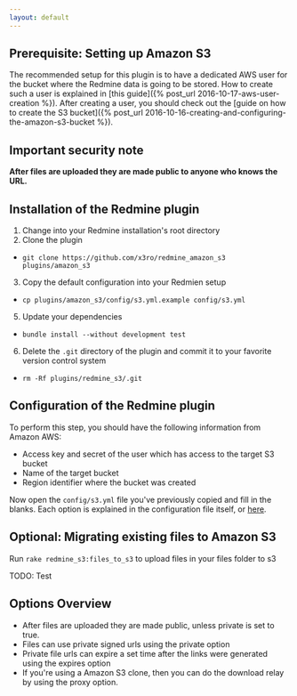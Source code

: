 ```yaml
---
layout: default
---
```


## Prerequisite: Setting up Amazon S3

The recommended setup for this plugin is to have a dedicated AWS user for the bucket where the Redmine data is going to be stored. How to create such a user is explained in [this guide]({% post_url 2016-10-17-aws-user-creation %}). After creating a user, you should check out the [guide on how to create the S3 bucket]({% post_url 2016-10-16-creating-and-configuring-the-amazon-s3-bucket %}).


## Important security note

**After files are uploaded they are made public to anyone who knows the URL.**


## Installation of the Redmine plugin

1. Change into your Redmine installation's root directory
2. Clone the plugin
  * `git clone https://github.com/x3ro/redmine_amazon_s3 plugins/amazon_s3`
3. Copy the default configuration into your Redmien setup
  * `cp plugins/amazon_s3/config/s3.yml.example config/s3.yml`
5. Update your dependencies
  * `bundle install --without development test`
6. Delete the `.git` directory of the plugin and commit it to your favorite version control system
  * `rm -Rf plugins/redmine_s3/.git`


## Configuration of the Redmine plugin

To perform this step, you should have the following information from Amazon AWS:

* Access key and secret of the user which has access to the target S3 bucket
* Name of the target bucket
* Region identifier where the bucket was created

Now open the `config/s3.yml` file you've previously copied and fill in the blanks. Each option is explained in the configuration file itself, or [here](https://github.com/x3ro/redmine_amazon_s3/blob/master/config/s3.yml.example).


## Optional: Migrating existing files to Amazon S3

Run `rake redmine_s3:files_to_s3` to upload files in your files folder to s3

TODO: Test


## Options Overview

* After files are uploaded they are made public, unless private is set to true.
* Files can use private signed urls using the private option
* Private file urls can expire a set time after the links were generated using the expires option
* If you're using a Amazon S3 clone, then you can do the download relay by using the proxy option.
